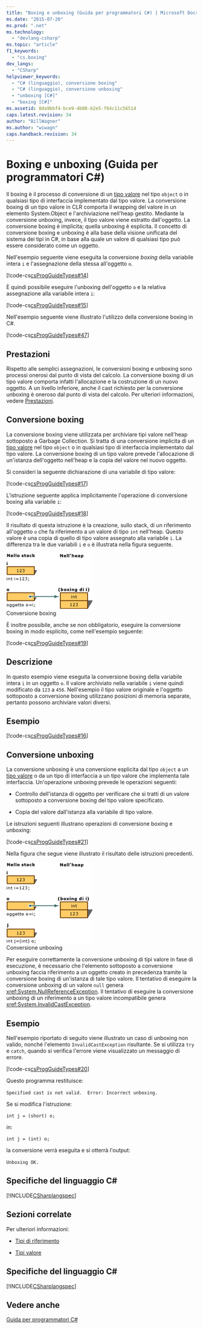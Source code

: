 ```yaml
---
title: "Boxing e unboxing (Guida per programmatori C#) | Microsoft Docs"
ms.date: "2015-07-20"
ms.prod: ".net"
ms.technology: 
  - "devlang-csharp"
ms.topic: "article"
f1_keywords: 
  - "cs.boxing"
dev_langs: 
  - "CSharp"
helpviewer_keywords: 
  - "C# (linguaggio), conversione boxing"
  - "C# (linguaggio), conversione unboxing"
  - "unboxing [C#]"
  - "boxing [C#]"
ms.assetid: 8da9bbf4-bce9-4b08-b2e5-f64c11c56514
caps.latest.revision: 34
author: "BillWagner"
ms.author: "wiwagn"
caps.handback.revision: 34
---
```

# Boxing e unboxing (Guida per programmatori C#)
Il boxing è il processo di conversione di un [tipo valore](../../../csharp/language-reference/keywords/value-types.md) nel tipo `object` o in qualsiasi tipo di interfaccia implementato dal tipo valore.  La conversione boxing di un tipo valore in CLR comporta il wrapping del valore in un elemento System.Object e l'archiviazione nell'heap gestito.  Mediante la conversione unboxing, invece, il tipo valore viene estratto dall'oggetto.  La conversione boxing è implicita; quella unboxing è esplicita.  Il concetto di conversione boxing e unboxing è alla base della visione unificata del sistema dei tipi in C\#, in base alla quale un valore di qualsiasi tipo può essere considerato come un oggetto.  
  
 Nell'esempio seguente viene eseguita la conversione *boxing* della variabile intera `i` e l'assegnazione della stessa all'oggetto `o`.  
  
 [!code-cs[csProgGuideTypes#14](../../../csharp/programming-guide/nullable-types/codesnippet/csharp/boxing-and-unboxing_1.cs)]  
  
 È quindi possibile eseguire l'unboxing dell'oggetto `o`  e la relativa assegnazione alla variabile intera `i`:  
  
 [!code-cs[csProgGuideTypes#15](../../../csharp/programming-guide/nullable-types/codesnippet/csharp/boxing-and-unboxing_2.cs)]  
  
 Nell'esempio seguente viene illustrato l'utilizzo della conversione boxing in C\#.  
  
 [!code-cs[csProgGuideTypes#47](../../../csharp/programming-guide/nullable-types/codesnippet/csharp/boxing-and-unboxing_3.cs)]  
  
## Prestazioni  
 Rispetto alle semplici assegnazioni, le conversioni boxing e unboxing sono processi onerosi dal punto di vista del calcolo.  La conversione boxing di un tipo valore comporta infatti l'allocazione e la costruzione di un nuovo oggetto.  A un livello inferiore, anche il cast richiesto per la conversione unboxing è oneroso dal punto di vista del calcolo.  Per ulteriori informazioni, vedere [Prestazioni](../Topic/.NET%20Performance%20Tips.md).  
  
## Conversione boxing  
 La conversione boxing viene utilizzata per archiviare tipi valore nell'heap sottoposto a Garbage Collection.  Si tratta di una conversione implicita di un [tipo valore](../../../csharp/language-reference/keywords/value-types.md) nel tipo `object` o in qualsiasi tipo di interfaccia implementato dal tipo valore.  La conversione boxing di un tipo valore prevede l'allocazione di un'istanza dell'oggetto nell'heap e la copia del valore nel nuovo oggetto.  
  
 Si consideri la seguente dichiarazione di una variabile di tipo valore:  
  
 [!code-cs[csProgGuideTypes#17](../../../csharp/programming-guide/nullable-types/codesnippet/csharp/boxing-and-unboxing_4.cs)]  
  
 L'istruzione seguente applica implicitamente l'operazione di conversione boxing alla variabile `i`:  
  
 [!code-cs[csProgGuideTypes#18](../../../csharp/programming-guide/nullable-types/codesnippet/csharp/boxing-and-unboxing_5.cs)]  
  
 Il risultato di questa istruzione è la creazione, sullo stack, di un riferimento all'oggetto `o` che fa riferimento a un valore di tipo `int` nell'heap.  Questo valore è una copia di quello di tipo valore assegnato alla variabile `i`.  La differenza tra le due variabili `i` e `o` è illustrata nella figura seguente.  
  
 ![Grafica BoxingConversion](../../../csharp/programming-guide/types/media/vcboxingconversion.gif "vcBoxingConversion")  
Conversione boxing  
  
 È inoltre possibile, anche se non obbligatorio, eseguire la conversione boxing in modo esplicito, come nell'esempio seguente:  
  
 [!code-cs[csProgGuideTypes#19](../../../csharp/programming-guide/nullable-types/codesnippet/csharp/boxing-and-unboxing_6.cs)]  
  
## Descrizione  
 In questo esempio viene eseguita la conversione boxing della variabile intera `i` in un oggetto `o`.  Il valore archiviato nella variabile `i` viene quindi modificato da `123` a `456`.  Nell'esempio il tipo valore originale e l'oggetto sottoposto a conversione boxing utilizzano posizioni di memoria separate, pertanto possono archiviare valori diversi.  
  
## Esempio  
 [!code-cs[csProgGuideTypes#16](../../../csharp/programming-guide/nullable-types/codesnippet/csharp/boxing-and-unboxing_7.cs)]  
  
## Conversione unboxing  
 La conversione unboxing è una conversione esplicita dal tipo `object` a un [tipo valore](../../../csharp/language-reference/keywords/value-types.md) o da un tipo di interfaccia a un tipo valore che implementa tale interfaccia.  Un'operazione unboxing prevede le operazioni seguenti:  
  
-   Controllo dell'istanza di oggetto per verificare che si tratti di un valore sottoposto a conversione boxing del tipo valore specificato.  
  
-   Copia del valore dall'istanza alla variabile di tipo valore.  
  
 Le istruzioni seguenti illustrano operazioni di conversione boxing e unboxing:  
  
 [!code-cs[csProgGuideTypes#21](../../../csharp/programming-guide/nullable-types/codesnippet/csharp/boxing-and-unboxing_8.cs)]  
  
 Nella figura che segue viene illustrato il risultato delle istruzioni precedenti.  
  
 ![Rappresentazione grafica della conversione di UnBoxing](../../../csharp/programming-guide/types/media/vcunboxingconversion.gif "vcUnBoxingConversion")  
Conversione unboxing  
  
 Per eseguire correttamente la conversione unboxing di tipi valore in fase di esecuzione, è necessario che l'elemento sottoposto a conversione unboxing faccia riferimento a un oggetto creato in precedenza tramite la conversione boxing di un'istanza di tale tipo valore.  Il tentativo di eseguire la conversione unboxing di un valore `null` genera <xref:System.NullReferenceException>.  Il tentativo di eseguire la conversione unboxing di un riferimento a un tipo valore incompatibile genera <xref:System.InvalidCastException>.  
  
## Esempio  
 Nell'esempio riportato di seguito viene illustrato un caso di unboxing non valido, nonché l'elemento `InvalidCastException` risultante.  Se si utilizza `try` e `catch`, quando si verifica l'errore viene visualizzato un messaggio di errore.  
  
 [!code-cs[csProgGuideTypes#20](../../../csharp/programming-guide/nullable-types/codesnippet/csharp/boxing-and-unboxing_9.cs)]  
  
 Questo programma restituisce:  
  
 `Specified cast is not valid.  Error: Incorrect unboxing.`  
  
 Se si modifica l'istruzione:  
  
```  
int j = (short) o;  
```  
  
 in:  
  
```  
int j = (int) o;  
```  
  
 la conversione verrà eseguita e si otterrà l'output:  
  
 `Unboxing OK.`  
  
## Specifiche del linguaggio C\#  
 [!INCLUDE[CSharplangspec](../../../csharp/language-reference/keywords/includes/csharplangspec-md.md)]  
  
## Sezioni correlate  
 Per ulteriori informazioni:  
  
-   [Tipi di riferimento](../../../csharp/language-reference/keywords/reference-types.md)  
  
-   [Tipi valore](../../../csharp/language-reference/keywords/value-types.md)  
  
## Specifiche del linguaggio C\#  
 [!INCLUDE[CSharplangspec](../../../csharp/language-reference/keywords/includes/csharplangspec-md.md)]  
  
## Vedere anche  
 [Guida per programmatori C\#](../../../csharp/programming-guide/index.md)